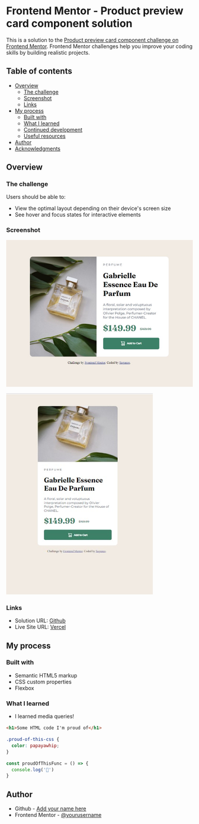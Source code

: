 # Frontend Mentor - Product preview card component solution

This is a solution to the [Product preview card component challenge on Frontend Mentor](https://www.frontendmentor.io/challenges/product-preview-card-component-GO7UmttRfa). Frontend Mentor challenges help you improve your coding skills by building realistic projects. 

## Table of contents

- [Overview](#overview)
  - [The challenge](#the-challenge)
  - [Screenshot](#screenshot)
  - [Links](#links)
- [My process](#my-process)
  - [Built with](#built-with)
  - [What I learned](#what-i-learned)
  - [Continued development](#continued-development)
  - [Useful resources](#useful-resources)
- [Author](#author)
- [Acknowledgments](#acknowledgments)

## Overview

### The challenge

Users should be able to:

- View the optimal layout depending on their device's screen size
- See hover and focus states for interactive elements

### Screenshot

![](./images/desktop-preview.jpg)

![](./images/mobile-preview.jpg)


### Links

- Solution URL: [Github](https://github.com/Saguneo/Product-Preview-Card)
- Live Site URL: [Vercel](https://product-preview-card-six-red.vercel.app/)

## My process

### Built with

- Semantic HTML5 markup
- CSS custom properties
- Flexbox



### What I learned

- I learned media queries!

```html
<h1>Some HTML code I'm proud of</h1>
```
```css
.proud-of-this-css {
  color: papayawhip;
}
```
```js
const proudOfThisFunc = () => {
  console.log('🎉')
}
```

## Author

- Github - [Add your name here](https://www.github.com/saguneo)
- Frontend Mentor - [@yourusername](https://www.frontendmentor.io/profile/Saguneo)

